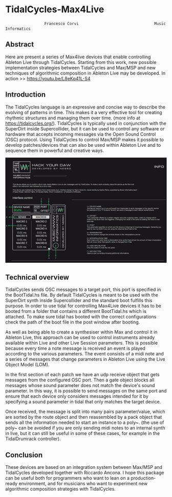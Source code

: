# TidalCycles-Max4Live

                     Francesco Corvi                                 Music Informatics

## Abstract
Here are present a series of Max4live devices that enable controlling Ableton Live through TidalCycles.
Starting from this work, new possible implementation strategies between TidalCycles and Max/MSP and new techniques of algorithmic composition in Ableton Live may be developed.
In action >> https://youtu.be/L8eKp41L-S4

## Introduction

The TidalCycles language is an expressive and concise way to describe the evolving of patterns in time. This makes it a very effective tool for creating rhythmic structures and managing them over time. (more info at https://tidalcycles.org/).
TidalCycles is typically used in conjunction with the SuperDirt inside Supercollider, but it can be used to control any software or hardware that accepts incoming messages via the Open Sound Control (OSC) protocol. Using TidalCycles to control Max/MSP makes it possible to develop patches/devices that can also be used within Ableton Live and to sequence them in powerful and creative ways.

![](images/DeviceSnap01.png)

## Technical overview

TidalCycles sends OSC messages to a target port, this port is specified in the BootTidal.hs file.
By default TidalCycles is meant to be used with the SuperDirt synth inside Supercollider and the standard boot fulfills this purpose. In order to use tidal for controlling Max4Live devices it has to be booted from a folder that contains a different BootTidal.hs which is attached. To make sure tidal has booted with the correct configurations check the path of the boot file in the post window after booting.

As well as being able to create a synthesiser within Max and control it in Ableton Live, this approach can be used to control instruments already available within Live and other Live Session parameters.
This is possible because every time a note message is received an event is played according to the various parameters. The event consists of a midi note and a series of messages that change parameters in Ableton Live using the Live Object Model (LOM).

In the first section of each patch we have an udp receive object that gets messages from the configured OSC port. Then a gate object blocks all messages whose sound parameter does not match the device's sound parameter. In this way, it is possible to send messages on the same port and ensure that each device only considers messages intended for it by specifying a sound parameter in tidal that only matches the target device.

Once received, the message is split into many pairs parameter/value, which are sorted by the route object and then reassembled by a pack object that sends all the information needed to start an instance to a poly~. (the use of poly~ can be avoided if you are only sending midi notes to an internal synth in live, but it can still be useful in some of these cases, for example in the TidalDrumrack controller).


## Conclusion

These devices are based on an integration system between Max/MSP and TidalCycles developed together with Riccardo Ancona. I hope this package can be useful both for programmers who want to lean on a production-ready environment, and for musicians who want to experiment new algorithmic composition strategies with TidalCycles.
